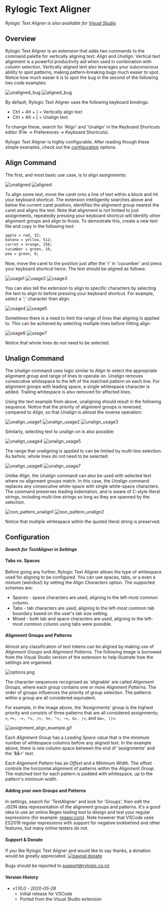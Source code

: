 # Rylogic Text Aligner

_Rylogic Text Aligner is also available for [Visual Studio](https://marketplace.visualstudio.com/items?itemName=Rylogic.RylogicTextAligner)_

## Overview

Rylogic Text Aligner is an extension that adds two commands to the command palette for vertically aligning text: _Align_ and _Unalign_. Vertical text alignment is a powerful productivity aid when used in combination with column selection. Vertically aligned text also leverages your subconscious ability to spot patterns, making pattern-breaking bugs much easier to spot. Notice how much easier it is to spot the bug in the second of the following two code examples:

![unaligned_bug](images/unaligned_bug.png "Un-aligned code")
![aligned_bug](images/aligned_bug.png "Un-aligned code")

By default, Rylogic Text Aligner uses the following keyboard bindings:

* Ctrl + Alt + ] = Vertically align text
* Ctrl + Alt + [ = Unalign text

To change these, search for 'Align' and 'Unalign' in the Keyboard Shortcuts editor (File → Preferences → Keyboard Shortcuts).

Rylogic Text Aligner is highly configurable. After reading though these simple examples, check out the [configuration](#Configuration) options.

## Align Command

The first, and most basic use case, is to align assignments:

![unaligned](images/unaligned.png "Un-aligned code")
![aligned](images/aligned.png "Un-aligned code")

To align some text, move the caret onto a line of text within a block and hit your keyboard shortcut. The extension intelligently searches above and below the current caret position, identifies the alignment group nearest the caret and aligns the text. Note that alignment is not limited to just assignments, repeatedly pressing your keyboard shortcut will identify other alignment groups and align to those. To demostrate this, create a new text file and copy in the following text:

```txt
apple = red, 32;
banana = yellow, 512;
carrot = orange, 256;
cucumber = green, 16;
pea = green, 8;
```

Now, move the caret to the position just after the 'r' in 'cucumber' and press your keyboard shortcut twice. The text should be aligned as follows:

![usage1](images/usage1.png "Alignment example")
![usage2](images/usage2.png "Alignment example")
![usage3](images/usage3.png "Alignment example")

You can also tell the extension to align to specific characters by selecting the text to align to before pressing your keyboard shortcut. For example, select a ';' character then align:

![usage4](images/usage4.png "Aligning to a selection example")
![usage5](images/usage5.png "Aligning to a selection example")

Sometimes there is a need to limit the range of lines that aligning is applied to. This can be achieved by selecting multiple lines before hitting align:

![usage6](images/usage6.png "Limiting to selected lines example")
![usage7](images/usage7.png "Limiting to selected lines example")

Notice that whole lines do not need to be selected.

## Unalign Command

The _Unalign_ command uses logic similar to _Align_ to select the appropriate alignment group and range of lines to operate on. _Unalign_ removes consecutive whitespace to the left of the matched pattern on each line. For alignment groups with leading space, a single whitespace character is added. Trailing whitespace is also removed for affected lines.

Using the text example from above, unaligning should result in the following sequence. Notice that the priority of alignment groups is reversed, compared to _Align_, so that _Unalign_ is almost the inverse operation:

![unalign_usage1](images/unalign_usage1.png "Unalignment example")
![unalign_usage2](images/unalign_usage2.png "Unalignment example")
![unalign_usage3](images/unalign_usage3.png "Unalignment example")

Similarly, selecting text to unalign on is also possible:

![unalign_usage4](images/unalign_usage4.png "Unalignment example")
![unalign_usage5](images/unalign_usage5.png "Unalignment example")

The range that unaligning is applied to can be limited by multi-line selection. As before, whole lines do not need to be selected:

![unalign_usage6](images/unalign_usage6.png "Limiting unalignment example")
![unalign_usage7](images/unalign_usage7.png "Limiting unalignment example")

Unlike _Align_, the _Unalign_ command can also be used with selected text where no alignment groups match. In this case, the _Unalign_ command replaces any consecutive white-space with single white-space characters. The command preserves leading indentation, and is aware of C-style literal strings, including multi-line strings so long as they are spanned by the selection.

![non_pattern_unalign1](images/non_pattern_unalign1.png "Non-pattern unalignment example")
![non_pattern_unalign2](images/non_pattern_unalign2.png "Non-pattern unalignment example")

Notice that multiple whitespace within the quoted literal string is preserved.

## Configuration

***Search for TextAligner in Settings***

#### Tabs vs. Spaces

Before going any further, Rylogic Text Aligner allows the type of whitespace used for aligning to be configured. You can use spaces, tabs, or a even a mixture (weirdos!) by setting the _Align Characters_ option. The supported schemes are:

* Spaces - space characters are used, aligning to the left-most common column.
* Tabs - tab characters are used, aligning to the left-most common tab boundary based on the user's tab size setting.
* Mixed - both tab and space characters are used, aligning to the left-most common column using tabs were possible.

#### Alignment Groups and Patterns

Almost any classification of text tokens can be aligned by making use of _Alignment Groups_ and _Alignment Patterns_. The following image is borrowed from the Visual Studio version of the extension to help illustrate how the settings are organised.

![options.png](images/options.png "Alignment options")

The character sequences recognised as 'alignable' are called _Alignment Groups_, where each group contains one or more _Alignment Patterns_. The order of groups influences the priority of group selection. The patterns within a group are all considered equivalent.

For example, in the image above, the 'Assignments' group is the highest priority and consists of three patterns that are all considered assignments; ```=```, ```+=, -=, *=, /=, %=, ^=, ~=, &=, |=```, and ```&&=, ||=```.

![assignment_align_example.gif](images/assignment_align_example.gif "assignment align example")

Each _Alignment Group_ has a _Leading Space_ value that is the minimum number of whitespace columns before any aligned text. In the example above, there is one column space between the end of 'assignments' and the '&&=' text.

Each _Alignment Pattern_ has an _Offset_ and a _Minimum Width_. The offset controls the horizontal alignment of patterns within the _Alignment Group_. The matched text for each pattern is padded with whitespace, up to the pattern's minimum width.

#### Adding your own Groups and Patterns

In settings, search for 'TextAligner' and look for 'Groups', then edit the JSON data representation of the alignment groups and patterns. It's a good idea to use an online Regex testing tool to design and test your regular expressions (for example: [regexr.com](https://regexr.com/)). Note however that VSCode uses ES2018 regular expressions with support for negative lookbehind and other features, but many online testers do not.

#### Support & Donate

If you like Rylogic Text Aligner and would like to say thanks, a donation would be greatly appreciated.
[![paypal donate](images/paypal_donate_logo.png)](https://www.paypal.com/cgi-bin/webscr?cmd=_donations&business=accounts%40rylogic.co.nz&lc=NZ&item_name=Donation%20for%20Rylogic.TextAligner&currency_code=NZD&bn=PP%2dDonationsBF)

Bugs should be reported to support@rylogic.co.nz

#### Version History

* *v1.10.0 - 2020-05-28*
  * Initial release for VSCode
  * Ported from the Visual Studio extension
